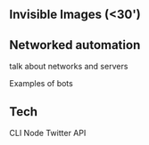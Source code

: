 ## Invisible Images (<30')


## Networked automation

talk about networks and servers


Examples of bots


## Tech

CLI
Node
Twitter API
